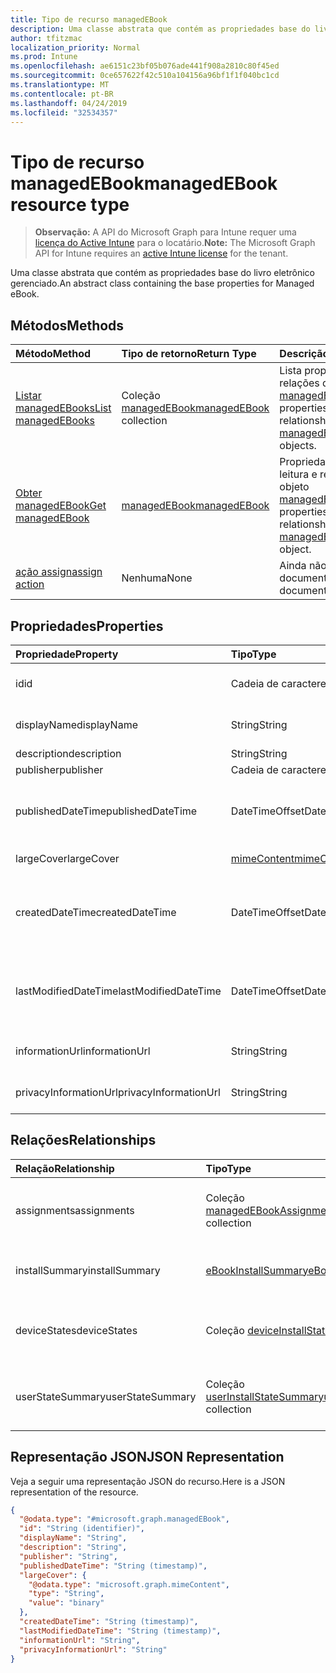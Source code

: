 ```yaml
---
title: Tipo de recurso managedEBook
description: Uma classe abstrata que contém as propriedades base do livro eletrônico gerenciado.
author: tfitzmac
localization_priority: Normal
ms.prod: Intune
ms.openlocfilehash: ae6151c23bf05b076ade441f908a2810c80f45ed
ms.sourcegitcommit: 0ce657622f42c510a104156a96bf1f1f040bc1cd
ms.translationtype: MT
ms.contentlocale: pt-BR
ms.lasthandoff: 04/24/2019
ms.locfileid: "32534357"
---
```

# <a name="managedebook-resource-type"></a><span data-ttu-id="48e9f-103">Tipo de recurso managedEBook</span><span class="sxs-lookup"><span data-stu-id="48e9f-103">managedEBook resource type</span></span>

> <span data-ttu-id="48e9f-104">**Observação:** A API do Microsoft Graph para Intune requer uma [licença do Active Intune](https://go.microsoft.com/fwlink/?linkid=839381) para o locatário.</span><span class="sxs-lookup"><span data-stu-id="48e9f-104">**Note:** The Microsoft Graph API for Intune requires an [active Intune license](https://go.microsoft.com/fwlink/?linkid=839381) for the tenant.</span></span>

<span data-ttu-id="48e9f-105">Uma classe abstrata que contém as propriedades base do livro eletrônico gerenciado.</span><span class="sxs-lookup"><span data-stu-id="48e9f-105">An abstract class containing the base properties for Managed eBook.</span></span>

## <a name="methods"></a><span data-ttu-id="48e9f-106">Métodos</span><span class="sxs-lookup"><span data-stu-id="48e9f-106">Methods</span></span>
|<span data-ttu-id="48e9f-107">Método</span><span class="sxs-lookup"><span data-stu-id="48e9f-107">Method</span></span>|<span data-ttu-id="48e9f-108">Tipo de retorno</span><span class="sxs-lookup"><span data-stu-id="48e9f-108">Return Type</span></span>|<span data-ttu-id="48e9f-109">Descrição</span><span class="sxs-lookup"><span data-stu-id="48e9f-109">Description</span></span>|
|:---|:---|:---|
|[<span data-ttu-id="48e9f-110">Listar managedEBooks</span><span class="sxs-lookup"><span data-stu-id="48e9f-110">List managedEBooks</span></span>](../api/intune-books-managedebook-list.md)|<span data-ttu-id="48e9f-111">Coleção [managedEBook](../resources/intune-books-managedebook.md)</span><span class="sxs-lookup"><span data-stu-id="48e9f-111">[managedEBook](../resources/intune-books-managedebook.md) collection</span></span>|<span data-ttu-id="48e9f-112">Lista propriedades e relações dos objetos [managedEBook](../resources/intune-books-managedebook.md).</span><span class="sxs-lookup"><span data-stu-id="48e9f-112">List properties and relationships of the [managedEBook](../resources/intune-books-managedebook.md) objects.</span></span>|
|[<span data-ttu-id="48e9f-113">Obter managedEBook</span><span class="sxs-lookup"><span data-stu-id="48e9f-113">Get managedEBook</span></span>](../api/intune-books-managedebook-get.md)|[<span data-ttu-id="48e9f-114">managedEBook</span><span class="sxs-lookup"><span data-stu-id="48e9f-114">managedEBook</span></span>](../resources/intune-books-managedebook.md)|<span data-ttu-id="48e9f-115">Propriedades de leitura e relações do objeto [managedEBook](../resources/intune-books-managedebook.md).</span><span class="sxs-lookup"><span data-stu-id="48e9f-115">Read properties and relationships of the [managedEBook](../resources/intune-books-managedebook.md) object.</span></span>|
|[<span data-ttu-id="48e9f-116">ação assign</span><span class="sxs-lookup"><span data-stu-id="48e9f-116">assign action</span></span>](../api/intune-books-managedebook-assign.md)|<span data-ttu-id="48e9f-117">Nenhuma</span><span class="sxs-lookup"><span data-stu-id="48e9f-117">None</span></span>|<span data-ttu-id="48e9f-118">Ainda não documentado</span><span class="sxs-lookup"><span data-stu-id="48e9f-118">Not yet documented</span></span>|

## <a name="properties"></a><span data-ttu-id="48e9f-119">Propriedades</span><span class="sxs-lookup"><span data-stu-id="48e9f-119">Properties</span></span>
|<span data-ttu-id="48e9f-120">Propriedade</span><span class="sxs-lookup"><span data-stu-id="48e9f-120">Property</span></span>|<span data-ttu-id="48e9f-121">Tipo</span><span class="sxs-lookup"><span data-stu-id="48e9f-121">Type</span></span>|<span data-ttu-id="48e9f-122">Descrição</span><span class="sxs-lookup"><span data-stu-id="48e9f-122">Description</span></span>|
|:---|:---|:---|
|<span data-ttu-id="48e9f-123">id</span><span class="sxs-lookup"><span data-stu-id="48e9f-123">id</span></span>|<span data-ttu-id="48e9f-124">Cadeia de caracteres</span><span class="sxs-lookup"><span data-stu-id="48e9f-124">String</span></span>|<span data-ttu-id="48e9f-125">Chave da entidade.</span><span class="sxs-lookup"><span data-stu-id="48e9f-125">Key of the entity.</span></span>|
|<span data-ttu-id="48e9f-126">displayName</span><span class="sxs-lookup"><span data-stu-id="48e9f-126">displayName</span></span>|<span data-ttu-id="48e9f-127">String</span><span class="sxs-lookup"><span data-stu-id="48e9f-127">String</span></span>|<span data-ttu-id="48e9f-128">Nome do livro eletrônico.</span><span class="sxs-lookup"><span data-stu-id="48e9f-128">Name of the eBook.</span></span>|
|<span data-ttu-id="48e9f-129">description</span><span class="sxs-lookup"><span data-stu-id="48e9f-129">description</span></span>|<span data-ttu-id="48e9f-130">String</span><span class="sxs-lookup"><span data-stu-id="48e9f-130">String</span></span>|<span data-ttu-id="48e9f-131">Descrição.</span><span class="sxs-lookup"><span data-stu-id="48e9f-131">Description.</span></span>|
|<span data-ttu-id="48e9f-132">publisher</span><span class="sxs-lookup"><span data-stu-id="48e9f-132">publisher</span></span>|<span data-ttu-id="48e9f-133">Cadeia de caracteres</span><span class="sxs-lookup"><span data-stu-id="48e9f-133">String</span></span>|<span data-ttu-id="48e9f-134">Publicador.</span><span class="sxs-lookup"><span data-stu-id="48e9f-134">Publisher.</span></span>|
|<span data-ttu-id="48e9f-135">publishedDateTime</span><span class="sxs-lookup"><span data-stu-id="48e9f-135">publishedDateTime</span></span>|<span data-ttu-id="48e9f-136">DateTimeOffset</span><span class="sxs-lookup"><span data-stu-id="48e9f-136">DateTimeOffset</span></span>|<span data-ttu-id="48e9f-137">A data e hora em que o livro eletrônico foi publicado.</span><span class="sxs-lookup"><span data-stu-id="48e9f-137">The date and time when the eBook was published.</span></span>|
|<span data-ttu-id="48e9f-138">largeCover</span><span class="sxs-lookup"><span data-stu-id="48e9f-138">largeCover</span></span>|[<span data-ttu-id="48e9f-139">mimeContent</span><span class="sxs-lookup"><span data-stu-id="48e9f-139">mimeContent</span></span>](../resources/intune-shared-mimecontent.md)|<span data-ttu-id="48e9f-140">Capa do livro.</span><span class="sxs-lookup"><span data-stu-id="48e9f-140">Book cover.</span></span>|
|<span data-ttu-id="48e9f-141">createdDateTime</span><span class="sxs-lookup"><span data-stu-id="48e9f-141">createdDateTime</span></span>|<span data-ttu-id="48e9f-142">DateTimeOffset</span><span class="sxs-lookup"><span data-stu-id="48e9f-142">DateTimeOffset</span></span>|<span data-ttu-id="48e9f-143">A data e hora em que o livro eletrônico foi modificado pela última vez.</span><span class="sxs-lookup"><span data-stu-id="48e9f-143">The date and time when the eBook file was created.</span></span>|
|<span data-ttu-id="48e9f-144">lastModifiedDateTime</span><span class="sxs-lookup"><span data-stu-id="48e9f-144">lastModifiedDateTime</span></span>|<span data-ttu-id="48e9f-145">DateTimeOffset</span><span class="sxs-lookup"><span data-stu-id="48e9f-145">DateTimeOffset</span></span>|<span data-ttu-id="48e9f-146">A data e hora da última modificação do livro eletrônico.</span><span class="sxs-lookup"><span data-stu-id="48e9f-146">The date and time when the eBook was last modified.</span></span>|
|<span data-ttu-id="48e9f-147">informationUrl</span><span class="sxs-lookup"><span data-stu-id="48e9f-147">informationUrl</span></span>|<span data-ttu-id="48e9f-148">String</span><span class="sxs-lookup"><span data-stu-id="48e9f-148">String</span></span>|<span data-ttu-id="48e9f-149">A URL de informações adicionais.</span><span class="sxs-lookup"><span data-stu-id="48e9f-149">The more information Url.</span></span>|
|<span data-ttu-id="48e9f-150">privacyInformationUrl</span><span class="sxs-lookup"><span data-stu-id="48e9f-150">privacyInformationUrl</span></span>|<span data-ttu-id="48e9f-151">String</span><span class="sxs-lookup"><span data-stu-id="48e9f-151">String</span></span>|<span data-ttu-id="48e9f-152">A URL da declaração de privacidade.</span><span class="sxs-lookup"><span data-stu-id="48e9f-152">The privacy statement Url.</span></span>|

## <a name="relationships"></a><span data-ttu-id="48e9f-153">Relações</span><span class="sxs-lookup"><span data-stu-id="48e9f-153">Relationships</span></span>
|<span data-ttu-id="48e9f-154">Relação</span><span class="sxs-lookup"><span data-stu-id="48e9f-154">Relationship</span></span>|<span data-ttu-id="48e9f-155">Tipo</span><span class="sxs-lookup"><span data-stu-id="48e9f-155">Type</span></span>|<span data-ttu-id="48e9f-156">Descrição</span><span class="sxs-lookup"><span data-stu-id="48e9f-156">Description</span></span>|
|:---|:---|:---|
|<span data-ttu-id="48e9f-157">assignments</span><span class="sxs-lookup"><span data-stu-id="48e9f-157">assignments</span></span>|<span data-ttu-id="48e9f-158">Coleção [managedEBookAssignment](../resources/intune-books-managedebookassignment.md)</span><span class="sxs-lookup"><span data-stu-id="48e9f-158">[managedEBookAssignment](../resources/intune-books-managedebookassignment.md) collection</span></span>|<span data-ttu-id="48e9f-159">A lista de atribuições para este livro eletrônico.</span><span class="sxs-lookup"><span data-stu-id="48e9f-159">The list of assignments for this eBook.</span></span>|
|<span data-ttu-id="48e9f-160">installSummary</span><span class="sxs-lookup"><span data-stu-id="48e9f-160">installSummary</span></span>|[<span data-ttu-id="48e9f-161">eBookInstallSummary</span><span class="sxs-lookup"><span data-stu-id="48e9f-161">eBookInstallSummary</span></span>](../resources/intune-books-ebookinstallsummary.md)|<span data-ttu-id="48e9f-162">Resumo de instalação do aplicativo móvel.</span><span class="sxs-lookup"><span data-stu-id="48e9f-162">Mobile App Install Summary.</span></span>|
|<span data-ttu-id="48e9f-163">deviceStates</span><span class="sxs-lookup"><span data-stu-id="48e9f-163">deviceStates</span></span>|<span data-ttu-id="48e9f-164">Coleção [deviceInstallState](../resources/intune-books-deviceinstallstate.md)</span><span class="sxs-lookup"><span data-stu-id="48e9f-164">[deviceInstallState](../resources/intune-books-deviceinstallstate.md) collection</span></span>|<span data-ttu-id="48e9f-165">A lista de estados de instalação para este livro eletrônico.</span><span class="sxs-lookup"><span data-stu-id="48e9f-165">The list of installation states for this eBook.</span></span>|
|<span data-ttu-id="48e9f-166">userStateSummary</span><span class="sxs-lookup"><span data-stu-id="48e9f-166">userStateSummary</span></span>|<span data-ttu-id="48e9f-167">Coleção [userInstallStateSummary](../resources/intune-books-userinstallstatesummary.md)</span><span class="sxs-lookup"><span data-stu-id="48e9f-167">[userInstallStateSummary](../resources/intune-books-userinstallstatesummary.md) collection</span></span>|<span data-ttu-id="48e9f-168">A lista de estados de instalação para este livro eletrônico.</span><span class="sxs-lookup"><span data-stu-id="48e9f-168">The list of installation states for this eBook.</span></span>|

## <a name="json-representation"></a><span data-ttu-id="48e9f-169">Representação JSON</span><span class="sxs-lookup"><span data-stu-id="48e9f-169">JSON Representation</span></span>
<span data-ttu-id="48e9f-170">Veja a seguir uma representação JSON do recurso.</span><span class="sxs-lookup"><span data-stu-id="48e9f-170">Here is a JSON representation of the resource.</span></span>
<!-- {
  "blockType": "resource",
  "keyProperty": "id",
  "@odata.type": "microsoft.graph.managedEBook"
}
-->
``` json
{
  "@odata.type": "#microsoft.graph.managedEBook",
  "id": "String (identifier)",
  "displayName": "String",
  "description": "String",
  "publisher": "String",
  "publishedDateTime": "String (timestamp)",
  "largeCover": {
    "@odata.type": "microsoft.graph.mimeContent",
    "type": "String",
    "value": "binary"
  },
  "createdDateTime": "String (timestamp)",
  "lastModifiedDateTime": "String (timestamp)",
  "informationUrl": "String",
  "privacyInformationUrl": "String"
}
```



